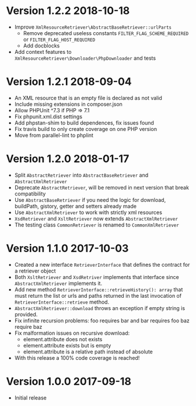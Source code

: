 # Version 1.2.2 2018-10-18
- Improve `XmlResourceRetriever\AbstractBaseRetriever::urlParts`
    - Remove deprecated useless constants `FILTER_FLAG_SCHEME_REQUIRED` or `FILTER_FLAG_HOST_REQUIRED`
    - Add docblocks
- Add context features to `XmlResourceRetriever\Downloader\PhpDownloader` and tests

# Version 1.2.1 2018-09-04
- An XML resource that is an empty file is declared as not valid
- Include missing extensions in composer.json
- Allow PHPUnit ^7.3 if PHP => 7.1
- Fix phpunit.xml.dist settings
- Add phpstan-shim to build dependences, fix issues found
- Fix travis build to only create coverage on one PHP version
- Move from parallel-lint to phplint

# Version 1.2.0 2018-01-17
- Split `AbstractRetriever` into `AbstractBaseRetriever` and `AbstractXmlRetriever`
- Deprecate `AbstractRetriever`, will be removed in next version that break compatibility
- Use `AbstractBaseRetriever` if you need the logic for download, buildPath, gistory, getter and setters already made
- Use `AbstractXmlRetriever` to work with strictly xml resources
- `XsdRetriever` and `XsltRetriever` now extends `AbstractXmlRetriever`
- The testing class `CommonRetriever` is renamed to `CommonXmlRetriever`

# Version 1.1.0 2017-10-03
- Created a new interface `RetrieverInterface` that defines the contract for a retriever object
- Both `XsltRetriever` and `XsdRetriver` implements that interface since `AbstractXmlRetriever` implements it.
- Add new method `RetrieverInterface::retrieveHistory(): array` that must return the list or urls and paths
  returned in the last invocation of `RetrieverInterface::retrieve` method. 
- `AbstractXmlRetriever::download` throws an exception if empty string is provided.
- Fix infinite recursion problems:
    foo requires bar and bar requires foo
    baz require baz
- Fix malformation issues on recursive download:
    - element.attribute does not exists 
    - element.attribute exists but is empty
    - element.attribute is a relative path instead of absolute
- With this release a 100% code coverage is reached!

# Version 1.0.0 2017-09-18
- Initial release
